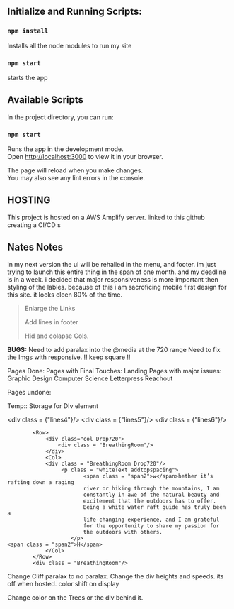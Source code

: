 ## Initialize and Running Scripts:

### `npm install`
Installs all the node modules to run my site
### `npm start`
starts the app

## Available Scripts
In the project directory, you can run:


### `npm start`

Runs the app in the development mode.\
Open [http://localhost:3000](http://localhost:3000) to view it in your browser.

The page will reload when you make changes.\
You may also see any lint errors in the console.

## HOSTING ##
This project is hosted on a AWS Amplify server. 
linked to this github creating a CI/CD s 


## Nates Notes ##
in my next version the ui will be rehalled in the menu, and footer. im just trying to launch this entire thing in the span of one month. and my deadline is in a week. i decided that major responsiveness is more important then styling of the lables. because of this i am sacroficing mobile first design for this site. it looks cleen 80% of the time.

> Enlarge the Links
>
> Add lines in footer
>
>Hid and colapse Cols.

__BUGS:__
Need to add paralax into the @media at the 720 range
Need to fix the Imgs with responsive. !! keep square !!

Pages Done:
Pages with Final Touches:
Landing
Pages with major issues:
Graphic Design
Computer Science
Letterpress
Reachout

Pages undone:


Temp:: Storage for DIv element
     <div>
                    <div class = {"lines4"}/>
                    <div class = {"lines5"}/>
                    <div class = {"lines6"}/>
                </div>
            
            <Row>
                <div class="col Drop720">
                    <div class = "BreathingRoom"/>
                </div>
                <Col>
                <div class = "BreathingRoom Drop720"/>
                     <p class = "whiteText addtopspacing">
                            <span class = "span2">w</span>hether it’s rafting down a raging 
                            river or hiking through the mountains, I am 
                            constantly in awe of the natural beauty and 
                            excitement that the outdoors has to offer.
                            Being a white water raft guide has truly been a 
                            life-changing experience, and I am grateful 
                            for the opportunity to share my passion for 
                            the outdoors with others.
                        </p>
    <span class = "span2">H</span>
                </Col>  
            </Row>
            <div class = "BreathingRoom"/>

Change Cliff paralax to no paralax. Change the div heights and speeds. its off when hosted.
color shift on display

Change color on the Trees or the div behind it.